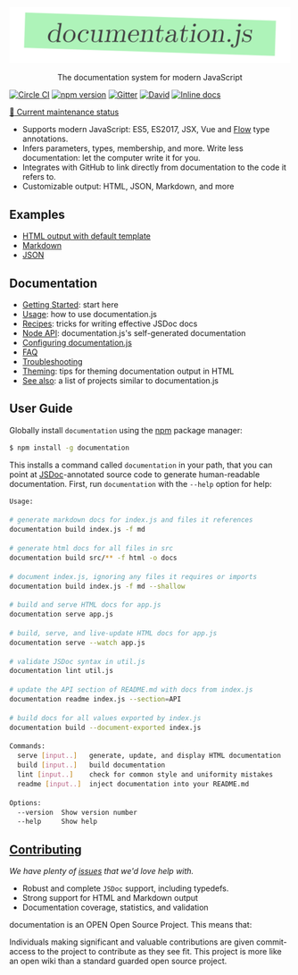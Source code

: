 <p align="center">
  <img src="./.github/documentation-js-logo.png" width="650" />
</p>

<p align="center">
  The documentation system for modern JavaScript
</p>

[![Circle CI](https://circleci.com/gh/documentationjs/documentation/tree/master.svg?style=shield)](https://circleci.com/gh/documentationjs/documentation/tree/master)
[![npm version](https://badge.fury.io/js/documentation.svg)](http://badge.fury.io/js/documentation)
[![Gitter](https://badges.gitter.im/Join%20Chat.svg)](https://gitter.im/documentationjs/documentation?utm_source=badge&utm_medium=badge&utm_campaign=pr-badge)
[![David](https://david-dm.org/documentationjs/documentation.svg)](https://david-dm.org/documentationjs/documentation)
[![Inline docs](http://inch-ci.org/github/documentationjs/documentation.svg?branch=master&style=flat-square)](http://inch-ci.org/github/documentationjs/documentation)

[:date: Current maintenance status](https://github.com/documentationjs/documentation/wiki/Current-maintenance-status)

* Supports modern JavaScript: ES5, ES2017, JSX, Vue and [Flow](https://flow.org/) type annotations.
* Infers parameters, types, membership, and more. Write less documentation: let the computer write it for you.
* Integrates with GitHub to link directly from documentation to the code it refers to.
* Customizable output: HTML, JSON, Markdown, and more

## Examples

-   [HTML output with default template](https://documentation.js.org/html-example/)
-   [Markdown](https://github.com/documentationjs/documentation/blob/master/docs/NODE_API.md)
-   [JSON](https://documentation.js.org/html-example/index.json)

## Documentation

-   [Getting Started](docs/GETTING_STARTED.md): start here
-   [Usage](docs/USAGE.md): how to use documentation.js
-   [Recipes](docs/RECIPES.md): tricks for writing effective JSDoc docs
-   [Node API](docs/NODE_API.md): documentation.js's self-generated documentation
-   [Configuring documentation.js](docs/CONFIG.md)
-   [FAQ](docs/FAQ.md)
-   [Troubleshooting](docs/TROUBLESHOOTING.md)
-   [Theming](docs/THEMING.md): tips for theming documentation output in HTML
-   [See also](https://github.com/documentationjs/documentation/wiki/See-also): a list of projects similar to documentation.js

## User Guide

Globally install `documentation` using the [npm](https://www.npmjs.com/) package manager:

```sh
$ npm install -g documentation
```

This installs a command called `documentation` in your path, that you can
point at [JSDoc](http://usejsdoc.org/)-annotated source code to generate
human-readable documentation. First, run `documentation` with the `--help`
option for help:

```sh
Usage:

# generate markdown docs for index.js and files it references
documentation build index.js -f md

# generate html docs for all files in src
documentation build src/** -f html -o docs

# document index.js, ignoring any files it requires or imports
documentation build index.js -f md --shallow

# build and serve HTML docs for app.js
documentation serve app.js

# build, serve, and live-update HTML docs for app.js
documentation serve --watch app.js

# validate JSDoc syntax in util.js
documentation lint util.js

# update the API section of README.md with docs from index.js
documentation readme index.js --section=API

# build docs for all values exported by index.js
documentation build --document-exported index.js

Commands:
  serve [input..]   generate, update, and display HTML documentation
  build [input..]   build documentation
  lint [input..]    check for common style and uniformity mistakes
  readme [input..]  inject documentation into your README.md

Options:
  --version  Show version number                                       [boolean]
  --help     Show help                                                 [boolean]
```

## [Contributing](CONTRIBUTING.md)

_We have plenty of
[issues](https://github.com/documentationjs/documentation/issues) that we'd
love help with._

-   Robust and complete `JSDoc` support, including typedefs.
-   Strong support for HTML and Markdown output
-   Documentation coverage, statistics, and validation

documentation is an OPEN Open Source Project. This means that:

Individuals making significant and valuable contributions are given
commit-access to the project to contribute as they see fit. This
project is more like an open wiki than a standard guarded open source project.
